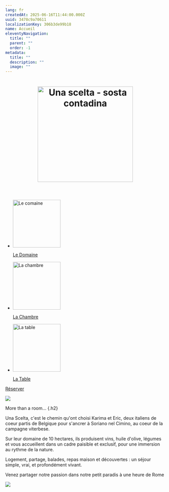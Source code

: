 ```yaml
---
lang: fr
createdAt: 2025-06-16T11:44:00.000Z
uuid: 3478c9a70611
localizationKey: 306b3de99b18
name: Accueil
eleventyNavigation:
  title: ""
  parent: ""
  order: -1
metadata:
  title: ""
  description: ""
  image: ""
---
```


<header>
  <h1 class="h3">
    <img src="/_images/logo-Una_Scelta_Sosta.webp" width="300" alt="Una scelta - sosta contadina" loading="eager" />
  </h1>
</header>

<section class="home-links">
  <ul role="list" class="switcher">
    <li class="breakout-clickable">
      <img src="/_images/Maison-ombre.webp" alt="Le comaine" width="150" />
      <p class="h4"><a href="/fr/farm/" class="clickable">Le Domaine</a></p>
    </li>
    <li class="breakout-clickable">
      <img src="/_images/Main-clefs-ombre.webp" alt="La chambre" width="150" />
      <p class="h4"><a href="/fr/room/" class="clickable">La Chambre</a></p>
    </li>
    <li class="breakout-clickable">
      <img src="/_images/Main-pates-ombre.webp" alt="La table" width="150" />
      <p class="h4"><a href="/fr/table/" class="clickable">La Table</a></p>
    </li>
  </ul>
</section>

<section class="center intrinsic">
  <a href="/fr/contact/" class="btn book">Réserver</a>
</section>

![](/_images/FF7D8734-C740-4332-A548-E7CA01E2CB85.webp)

More than a room... {.h2}

Una Scelta, c'est le chemin qu'ont choisi Karima et Eric, deux italiens de coeur partis de Belgique pour s'ancrer à Soriano nel Cimino, au coeur de la campagne viterbese.

Sur leur domaine de 10 hectares, ils produisent vins, huile d'olive, légumes et vous accueillent dans un cadre paisible et exclusif, pour une immersion au rythme de la nature.

Logement, partage, balades, repas maison et découvertes : un séjour simple, vrai, et profondément vivant.

<section class="full-bleed-before">
  <p>Venez partager notre passion dans notre petit paradis à une heure de Rome</p>
</section>

![](/_images/30B11B1D-F306-4ABB-80C1-491AF03C671D.webp)
